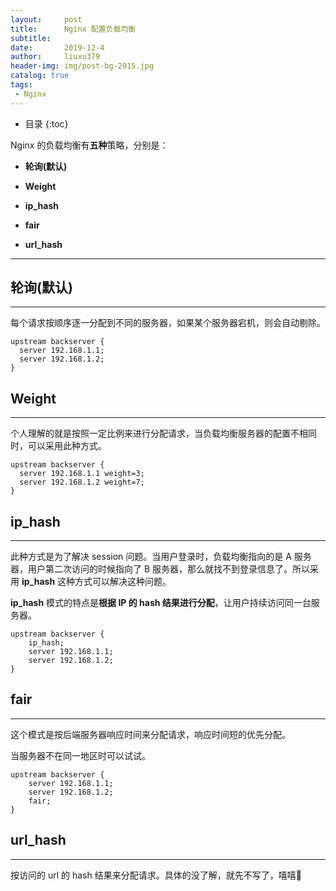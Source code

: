 ```yaml
---
layout:     post
title:      Nginx 配置负载均衡
subtitle:   
date:       2019-12-4
author:     liuxu379
header-img: img/post-bg-2015.jpg
catalog: true
tags:
 - Nginx
---
```


* 目录
  {:toc}

Nginx 的负载均衡有**五种**策略，分别是：

- **轮询(默认)**

- **Weight**

- **ip_hash**

- **fair**

- **url_hash**

***

  

## **轮询(默认)**

***

每个请求按顺序逐一分配到不同的服务器，如果某个服务器宕机，则会自动剔除。

```
upstream backserver {
  server 192.168.1.1;
  server 192.168.1.2;
}
```



## **Weight**

***

个人理解的就是按照一定比例来进行分配请求，当负载均衡服务器的配置不相同时，可以采用此种方式。

```
upstream backserver {
  server 192.168.1.1 weight=3;
  server 192.168.1.2 weight=7;
}
```



## ip_hash

***

此种方式是为了解决 session 问题。当用户登录时，负载均衡指向的是 A 服务器，用户第二次访问的时候指向了 B 服务器，那么就找不到登录信息了。所以采用 **ip_hash** 这种方式可以解决这种问题。

**ip_hash** 模式的特点是**根据 IP 的 hash 结果进行分配**，让用户持续访问同一台服务器。

```
upstream backserver {
    ip_hash;
    server 192.168.1.1;
    server 192.168.1.2;
}
```



## fair

***

这个模式是按后端服务器响应时间来分配请求，响应时间短的优先分配。

当服务器不在同一地区时可以试试。

```
upstream backserver {
    server 192.168.1.1;
    server 192.168.1.2;
    fair;
}
```



## url_hash

***

按访问的 url 的 hash 结果来分配请求。具体的没了解，就先不写了，嘻嘻🤭